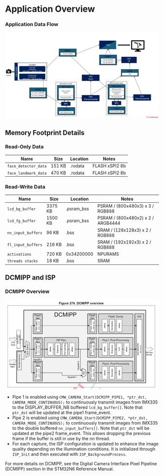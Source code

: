 # Application Overview

### Application Data Flow

![Application data flow](../_htmresc/DataFlow.JPG)

## Memory Footprint Details

### Read-Only Data

| Name                 | Size   | Location | Notes          |
|----------------------|--------|----------|----------------|
| `face_detector_data` | 151 KB | .rodata  | FLASH xSPI2 8b |
| `face_landmark_data` | 470 KB | .rodata  | FLASH xSPI2 8b |

### Read-Write Data

| Name                     | Size    | Location     | Notes                              |
|--------------------------|---------|--------------|------------------------------------|
| `lcd_bg_buffer`          | 3375 KB | .psram_bss   | PSRAM / (800x480x3) x 3 / RGB888   |
| `lcd_fg_buffer`          | 1500 KB | .psram_bss   | PSRAM / (800x480x2) x 2 / ARGB4444 |
| `nn_input_buffers`       | 96 KB   | .bss         | SRAM / (128x128x3) x 2 / RGB888    |
| `fl_input_buffers`       | 216 KB  | .bss         | SRAM / (192x192x3) x 2 / RGB888    |
| `activations`            | 720 KB  | 0x34200000   | NPURAMS                            |
| `threads stacks`         | 18 KB   | .bss         | SRAM                               |

## DCMIPP and ISP

### DCMIPP Overview

![DCMIPP overview](../_htmresc/DCMIPP.JPG)

- Pipe 1 is enabled using `CMW_CAMERA_Start(DCMIPP_PIPE1, *ptr_dst, CAMERA_MODE_CONTINUOUS);` to continuously transmit images from IMX335 to the DISPLAY_BUFFER_NB buffered `lcd_bg_buffer[]`. Note that `ptr_dst` will be updated at the pipe1 frame_event.
- Pipe 2 is enabled using `CMW_CAMERA_Start(DCMIPP_PIPE2, *ptr_dst, CAMERA_MODE_CONTINUOUS);` to continuously transmit images from IMX335 to the double buffered `nn_input_buffers[]`. Note that `ptr_dst` will be updated at the pipe2 frame_event. This allows dropping the previous frame if the buffer is still in use by the nn thread.
- For each capture, the ISP configuration is updated to enhance the image quality depending on the illumination conditions. It is initialized through `ISP_Init` and then executed with `ISP_BackgroundProcess`.

For more details on DCMIPP, see the Digital Camera Interface Pixel Pipeline (DCMIPP) section in the STM32N6 Reference Manual.
